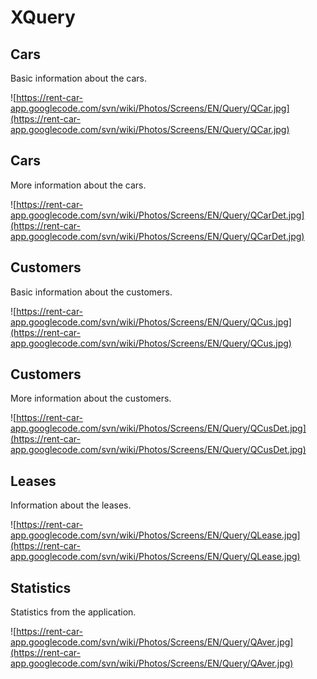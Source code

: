 # XQuery #


## Cars ##
Basic information about the cars.


![https://rent-car-app.googlecode.com/svn/wiki/Photos/Screens/EN/Query/QCar.jpg](https://rent-car-app.googlecode.com/svn/wiki/Photos/Screens/EN/Query/QCar.jpg)


## Cars ##
More information about the cars.


![https://rent-car-app.googlecode.com/svn/wiki/Photos/Screens/EN/Query/QCarDet.jpg](https://rent-car-app.googlecode.com/svn/wiki/Photos/Screens/EN/Query/QCarDet.jpg)



## Customers ##
Basic information about the customers.


![https://rent-car-app.googlecode.com/svn/wiki/Photos/Screens/EN/Query/QCus.jpg](https://rent-car-app.googlecode.com/svn/wiki/Photos/Screens/EN/Query/QCus.jpg)


## Customers ##
More information about the customers.


![https://rent-car-app.googlecode.com/svn/wiki/Photos/Screens/EN/Query/QCusDet.jpg](https://rent-car-app.googlecode.com/svn/wiki/Photos/Screens/EN/Query/QCusDet.jpg)


## Leases ##
Information about the leases.


![https://rent-car-app.googlecode.com/svn/wiki/Photos/Screens/EN/Query/QLease.jpg](https://rent-car-app.googlecode.com/svn/wiki/Photos/Screens/EN/Query/QLease.jpg)


## Statistics ##
Statistics from the application.


![https://rent-car-app.googlecode.com/svn/wiki/Photos/Screens/EN/Query/QAver.jpg](https://rent-car-app.googlecode.com/svn/wiki/Photos/Screens/EN/Query/QAver.jpg)